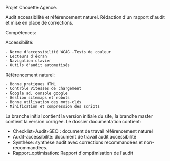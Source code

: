 Projet Chouette Agence.

Audit accessibilité et référencement naturel. Rédaction d'un rapport d'audit et mise en place de corrections. 

Compétences:

Accessibilité: 

    - Norme d'accessibilité WCAG -Tests de couleur
    - Lecteurs d'écran
    - Navigation clavier
    - Outils d'audit automatisés 

Référencement naturel: 

    - Bonne pratiques HTML
    - Contrôle Vitesses de chargement
    - Google ad, console google
    - Gestion sitemaps et robots 
    - Bonne utilisation des mots-clés
    - Minification et compression des scripts

La branche initial contient la version initiale du site, la branche master contient la version corrigée.
Le dossier documentation contient:
- Checklist+Audit+SEO : document de travail référencement naturel
- Audit-accessibilité: document de travail audit accessibilité
- Synthèse: synthèse audit avec corrections recommandées et non-recommandées.
- Rapport_optimisation: Rapport d'omptimisation de l'audit
